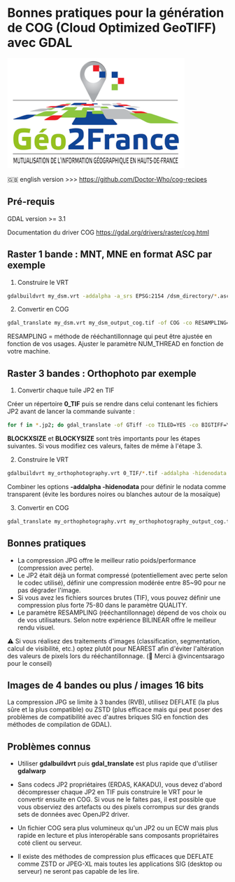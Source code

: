 # Bonnes pratiques pour la génération de COG (Cloud Optimized GeoTIFF) avec GDAL

![Logo_Geo2France](./img/geo2france_alt.png)

:gb: english version >>> <https://github.com/Doctor-Who/cog-recipes>

## Pré-requis

GDAL version >= 3.1

Documentation du driver COG <https://gdal.org/drivers/raster/cog.html>

## Raster 1 bande : MNT, MNE en format ASC par exemple

1. Construire le VRT

```bash
gdalbuildvrt my_dsm.vrt -addalpha -a_srs EPSG:2154 /dsm_directory/*.asc
```

2. Convertir en COG

```bash
gdal_translate my_dsm.vrt my_dsm_output_cog.tif -of COG -co RESAMPLING=NEAREST  -co OVERVIEW_RESAMPLING=NEAREST -co COMPRESS=DEFLATE -co PREDICTOR=2 -co NUM_THREADS=20 -co BIGTIFF=IF_NEEDED
```

RESAMPLING = méthode de rééchantillonnage qui peut être ajustée en fonction de vos usages.
Ajuster le paramètre NUM_THREAD en fonction de votre machine.

## Raster 3 bandes : Orthophoto par exemple

1. Convertir chaque tuile JP2 en TIF

Créer un répertoire **0_TIF** puis se rendre dans celui contenant les fichiers JP2 avant de lancer la commande suivante :

```bash
for f in *.jp2; do gdal_translate -of GTiff -co TILED=YES -co BIGTIFF=YES -co BLOCKXSIZE=512 -co BLOCKYSIZE=512 -co NUM_THREADS=20 -co COMPRESS=ZSTD -co PREDICTOR=2 ${f} ../0_TIF/${f%.*}.tif; done
```

**BLOCKXSIZE** et **BLOCKYSIZE** sont très importants pour les étapes suivantes. Si vous modifiez ces valeurs, faites de même à l'étape 3.

2. Construire le VRT

```bash
gdalbuildvrt my_orthophotography.vrt 0_TIF/*.tif -addalpha -hidenodata -a_srs EPSG:2154
```

Combiner les options **-addalpha -hidenodata** pour définir le nodata comme transparent (évite les bordures noires ou blanches autour de la mosaïque)

3. Convertir en COG

```bash
gdal_translate my_orthophotography.vrt my_orthophotography_output_cog.tif -of COG -co BLOCKSIZE=512 -co OVERVIEW_RESAMPLING=BILINEAR -co COMPRESS=JPEG -co QUALITY=85 -co NUM_THREADS=ALL_CPUS -co BIGTIFF=YES
```

## Bonnes pratiques

- La compression JPG offre le meilleur ratio poids/performance (compression avec perte).
- Le JP2 était déjà un format compressé (potentiellement avec perte selon le codec utilisé), définir une compression modérée entre 85~90 pour ne pas dégrader l'image.
- Si vous avez les fichiers sources brutes (TIF), vous pouvez définir une compression plus forte 75-80 dans le paramètre QUALITY.
- Le paramètre RESAMPLING (rééchantillonnage) dépend de vos choix ou de vos utilisateurs. Selon notre expérience BILINEAR offre le meilleur rendu visuel.

:warning: Si vous réalisez des traitements d'images (classification, segmentation, calcul de visibilité, etc.) optez plutôt pour NEAREST afin d'éviter l'altération des valeurs de pixels lors du rééchantillonnage. (:pray: Merci à @vincentsarago pour le conseil)

## Images de 4 bandes ou plus / images 16 bits

La compression JPG se limite à 3 bandes (RVB), utilisez DEFLATE (la plus sûre et la plus compatible) ou ZSTD (plus efficace mais qui peut poser des problèmes de compatibilité avec d'autres briques SIG en fonction des méthodes de compilation de GDAL).

## Problèmes connus

- Utiliser **gdalbuildvrt** puis **gdal_translate** est plus rapide que d'utiliser **gdalwarp**

- Sans codecs JP2 propriétaires (ERDAS, KAKADU), vous devez d'abord décompresser chaque JP2 en TIF puis construire le VRT pour le convertir ensuite en COG.
Si vous ne le faites pas, il est possible que vous observiez des artefacts ou des pixels corrompus sur des grands sets de données avec OpenJP2 driver.

- Un fichier COG sera plus volumineux qu'un JP2 ou un ECW mais plus rapide en lecture et plus interopérable sans composants propriétaires coté client ou serveur.

- Il existe des méthodes de compression plus efficaces que DEFLATE comme ZSTD or JPEG-XL mais toutes les applications SIG (desktop ou serveur) ne seront pas capable de les lire.

